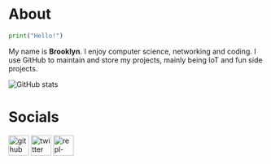 # About

```python
print("Hello!")
```
My name is **Brooklyn**. I enjoy computer science, networking and coding. I use GitHub to maintain and store my projects, mainly being IoT and fun side projects.


![GitHub stats](https://github-readme-stats.vercel.app/api?username=bbrooklyn&show_icons=true)  
# Socials

[<img src='https://cdn.jsdelivr.net/npm/simple-icons@3.0.1/icons/github.svg' alt='github' height='40'>](https://github.com/bbrooklyn)  [<img src='https://cdn.jsdelivr.net/npm/simple-icons@3.0.1/icons/twitter.svg' alt='twitter' height='40'>](https://twitter.com/brooklyn0100)  [<img src='https://cdn.jsdelivr.net/npm/simple-icons@3.0.1/icons/repl-dot-it.svg' alt='repl-dot-it' height='40'>](https://replit.com/@bbrooklyn)  


 
